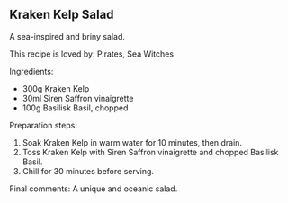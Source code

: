## Kraken Kelp Salad

A sea-inspired and briny salad.

This recipe is loved by: Pirates, Sea Witches

Ingredients:

* 300g Kraken Kelp
* 30ml Siren Saffron vinaigrette
* 100g Basilisk Basil, chopped

Preparation steps:

1. Soak Kraken Kelp in warm water for 10 minutes, then drain.
2. Toss Kraken Kelp with Siren Saffron vinaigrette and chopped Basilisk Basil.
3. Chill for 30 minutes before serving.

Final comments: A unique and oceanic salad.

